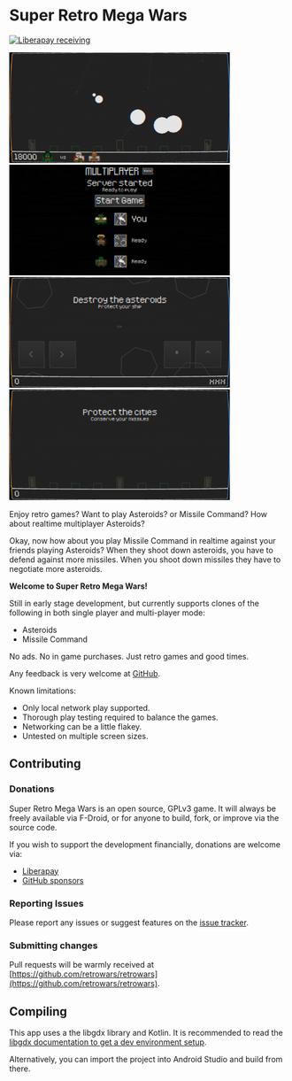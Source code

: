 # Super Retro Mega Wars

[![Liberapay receiving](https://img.shields.io/liberapay/receives/retrowars)](https://liberapay.com/retrowars/donate)

<img src="./fastlane/metadata/android/en-US/images/phoneScreenshots/01_in_game.png" alt="Asteroids game play" width="400"> <img src="./fastlane/metadata/android/en-US/images/phoneScreenshots/03_multiplayer_lobby.png" alt="Multiplayer lobby" width="400"> <img src="./fastlane/metadata/android/en-US/images/phoneScreenshots/04_game_a.png" alt="Asteroids" width="400"> <img src="./fastlane/metadata/android/en-US/images/phoneScreenshots/04_game_b.png" alt="Missile Command" width="400">

Enjoy retro games? Want to play Asteroids? or Missile Command? How about realtime multiplayer Asteroids?

Okay, now how about you play Missile Command in realtime against your friends playing Asteroids? When they shoot down asteroids, you have to defend against more missiles. When you shoot down missiles they have to negotiate more asteroids. 

**Welcome to Super Retro Mega Wars!**

Still in early stage development, but currently supports clones of the following in both single player and multi-player mode:

* Asteroids
* Missile Command

No ads. No in game purchases. Just retro games and good times.

Any feedback is very welcome at <a href="https://github.com/retrowars/retrowars/issues">GitHub</a>.

Known limitations:

* Only local network play supported.
* Thorough play testing required to balance the games.
* Networking can be a little flakey.
* Untested on multiple screen sizes.

## Contributing

### Donations

Super Retro Mega Wars is an open source, GPLv3 game. It will always be freely available via F-Droid, or for anyone to build, fork, or improve via the source code.

If you wish to support the development financially, donations are welcome via:

* [Liberapay](https://liberapay.com/retrowars/donate)
* [GitHub sponsors](https://github.com/sponsors/pserwylo)

### Reporting Issues

Please report any issues or suggest features on the [issue tracker](https://github.com/retrowars/retrowars/issues).

### Submitting changes

Pull requests will be warmly received at [https://github.com/retrowars/retrowars](https://github.com/retrowars/retrowars).

## Compiling

This app uses a the libgdx library and Kotlin. It is recommended to read the [libgdx documentation to get a dev environment setup](https://libgdx.com/dev/setup/).

Alternatively, you can import the project into Android Studio and build from there.
